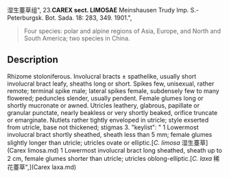 湿生薹草组",
23.**CAREX sect. LIMOSAE** Meinshausen Trudy Imp. S.-Peterburgsk. Bot. Sada. 18: 283, 349. 1901.",

> Four species: polar and alpine regions of Asia, Europe, and North and South America; two species in China.

## Description
Rhizome stoloniferous. Involucral bracts ± spathelike, usually short involucral bract leafy, sheaths long or short. Spikes few, unisexual, rather remote; terminal spike male; lateral spikes female, subdensely few to many flowered; peduncles slender, usually pendent. Female glumes long or shortly mucronate or awned. Utricles leathery, glabrous, papillate or granular punctate, nearly beakless or very shortly beaked, orifice truncate or emarginate. Nutlets rather tightly enveloped in utricle; style exserted from utricle, base not thickened; stigmas 3.
  "keylist": "
1 Lowermost involucral bract shortly sheathed, sheath less than 5 mm; female glumes slightly longer than utricle; utricles ovate or elliptic.[*C. limosa* 湿生薹草](Carex limosa.md)
1 Lowermost involucral bract long sheathed, sheath up to 2 cm, female glumes shorter than utricle; utricles oblong-elliptic.[*C. laxa* 稀花薹草",](Carex laxa.md)
